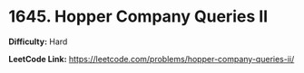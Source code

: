 # 1645. Hopper Company Queries II

**Difficulty:** Hard

**LeetCode Link:** https://leetcode.com/problems/hopper-company-queries-ii/

